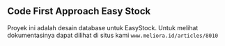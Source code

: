 ﻿## Code First Approach Easy Stock

Proyek ini adalah desain database untuk EasyStock.  Untuk melihat dokumentasinya dapat dilihat di situs kami `www.meliora.id/articles/8010`